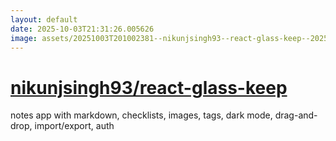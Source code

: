 ```yaml
---
layout: default
date: 2025-10-03T21:31:26.005626
image: assets/20251003T201002381--nikunjsingh93--react-glass-keep--20251003T201116717--cropped.png
---
```


# [nikunjsingh93/react-glass-keep](https://github.com/nikunjsingh93/react-glass-keep)

notes app with markdown, checklists, images, tags, dark mode, drag-and-drop, import/export, auth
